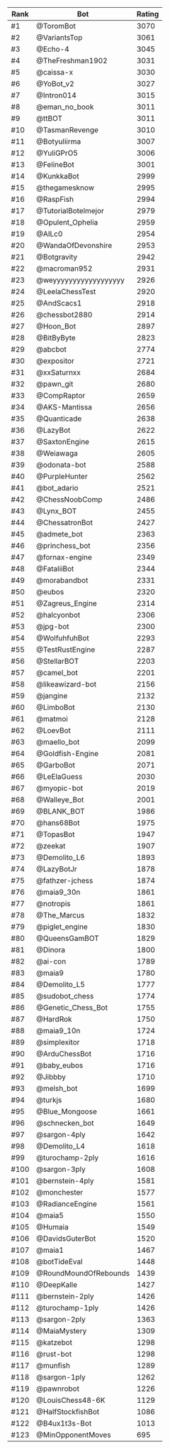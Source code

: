 Rank|Bot|Rating
---|---|---
#1|@ToromBot|3070
#2|@VariantsTop|3061
#3|@Echo-4|3045
#4|@TheFreshman1902|3031
#5|@caissa-x|3030
#6|@YoBot_v2|3027
#7|@Intron014|3015
#8|@eman_no_book|3011
#9|@ttBOT|3011
#10|@TasmanRevenge|3010
#11|@Botyuliirma|3007
#12|@YuliGPrO5|3006
#13|@FelineBot|3001
#14|@KunkkaBot|2999
#15|@thegamesknow|2995
#16|@RaspFish|2994
#17|@TutorialBotelmejor|2979
#18|@Opulent_Ophelia|2959
#19|@AILc0|2954
#20|@WandaOfDevonshire|2953
#21|@Botgravity|2942
#22|@macroman952|2931
#23|@weyyyyyyyyyyyyyyyyyy|2926
#24|@LeelaChessTest|2920
#25|@AndScacs1|2918
#26|@chessbot2880|2914
#27|@Hoon_Bot|2897
#28|@BitByByte|2823
#29|@abcbot|2774
#30|@expositor|2721
#31|@xxSaturnxx|2684
#32|@pawn_git|2680
#33|@CompRaptor|2659
#34|@AKS-Mantissa|2656
#35|@Quanticade|2638
#36|@LazyBot|2622
#37|@SaxtonEngine|2615
#38|@Weiawaga|2605
#39|@odonata-bot|2588
#40|@PurpleHunter|2562
#41|@bot_adario|2521
#42|@ChessNoobComp|2486
#43|@Lynx_BOT|2455
#44|@ChessatronBot|2427
#45|@admete_bot|2363
#46|@princhess_bot|2356
#47|@fornax-engine|2349
#48|@FataliiBot|2344
#49|@morabandbot|2331
#50|@eubos|2320
#51|@Zagreus_Engine|2314
#52|@halcyonbot|2306
#53|@jpg-bot|2300
#54|@WolfuhfuhBot|2293
#55|@TestRustEngine|2287
#56|@StellarBOT|2203
#57|@camel_bot|2201
#58|@likeawizard-bot|2156
#59|@jangine|2132
#60|@LimboBot|2130
#61|@matmoi|2128
#62|@LoevBot|2111
#63|@maello_bot|2099
#64|@Goldfish-Engine|2081
#65|@GarboBot|2071
#66|@LeElaGuess|2030
#67|@myopic-bot|2019
#68|@Walleye_Bot|2001
#69|@BLANK_BOT|1986
#70|@hans68Bot|1975
#71|@TopasBot|1947
#72|@zeekat|1907
#73|@Demolito_L6|1893
#74|@LazyBotJr|1878
#75|@fathzer-jchess|1874
#76|@maia9_30n|1861
#77|@notropis|1861
#78|@The_Marcus|1832
#79|@piglet_engine|1830
#80|@QueensGamBOT|1829
#81|@Dinora|1800
#82|@ai-con|1789
#83|@maia9|1780
#84|@Demolito_L5|1777
#85|@sudobot_chess|1774
#86|@Genetic_Chess_Bot|1755
#87|@HardRok|1750
#88|@maia9_10n|1724
#89|@simplexitor|1718
#90|@ArduChessBot|1716
#91|@baby_eubos|1716
#92|@Jibbby|1710
#93|@melsh_bot|1699
#94|@turkjs|1680
#95|@Blue_Mongoose|1661
#96|@schnecken_bot|1649
#97|@sargon-4ply|1642
#98|@Demolito_L4|1618
#99|@turochamp-2ply|1616
#100|@sargon-3ply|1608
#101|@bernstein-4ply|1581
#102|@monchester|1577
#103|@RadianceEngine|1561
#104|@maia5|1550
#105|@Humaia|1549
#106|@DavidsGuterBot|1520
#107|@maia1|1467
#108|@botTideEval|1448
#109|@RoundMoundOfRebounds|1439
#110|@DeepKalle|1427
#111|@bernstein-2ply|1426
#112|@turochamp-1ply|1426
#113|@sargon-2ply|1363
#114|@MaiaMystery|1309
#115|@katzebot|1298
#116|@rust-bot|1298
#117|@munfish|1289
#118|@sargon-1ply|1262
#119|@pawnrobot|1226
#120|@LouisChess48-6K|1129
#121|@HalfStockfishBot|1086
#122|@B4ux1t3s-Bot|1013
#123|@MinOpponentMoves|695
